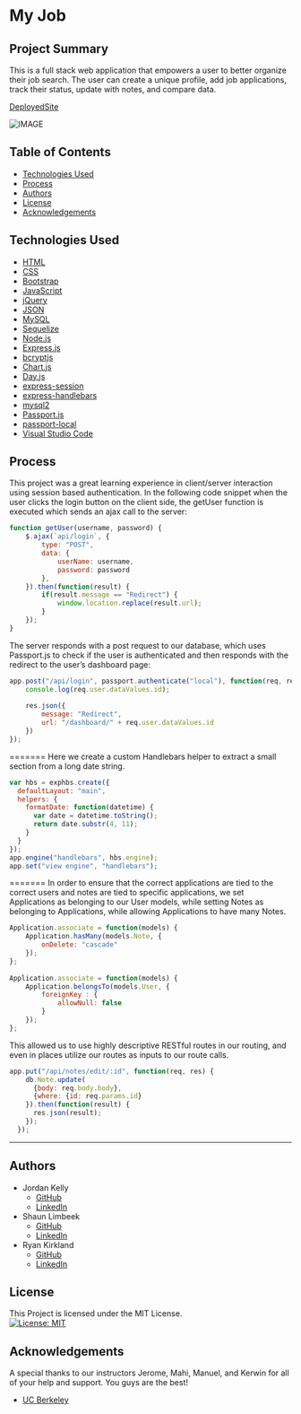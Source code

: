 # My Job

## Project Summary

This is a full stack web application that empowers a user to better organize their job search. The user can create a unique profile, add job applications, track their status, update with notes, and compare data.

[DeployedSite](https://fathomless-atoll-85765.herokuapp.com/)

![IMAGE](https://github.com/profjjk/my-job/blob/main/public/img/Landing%20Page.jpg)
<br>

## Table of Contents

* [Technologies Used](#technologies-used)
* [Process](#process)
* [Authors](#authors)
* [License](#license)
* [Acknowledgements](#acknowledgements)

## Technologies Used

- [HTML](https://developer.mozilla.org/en-US/docs/Web/HTML)
- [CSS](https://developer.mozilla.org/en-US/docs/Web/CSS)
- [Bootstrap](https://getbootstrap.com/)
- [JavaScript](https://www.javascript.com/)
- [jQuery](https://jquery.com/)
- [JSON](https://www.json.org/json-en.html)
- [MySQL](https://www.mysql.com/)
- [Sequelize](https://sequelize.org/)
- [Node.js](https://nodejs.org/en/)
- [Express.js](https://expressjs.com/)
- [bcryptjs](https://www.npmjs.com/package/bcryptjs)
- [Chart.js](https://www.chartjs.org/)
- [Day.js](https://day.js.org/)
- [express-session](https://www.npmjs.com/package/express-session)
- [express-handlebars](https://www.npmjs.com/package/express-handlebars)
- [mysql2](https://www.npmjs.com/package/mysql2)
- [Passport.js](passport.js)
- [passport-local](http://www.passportjs.org/packages/passport-local/)
- [Visual Studio Code](https://code.visualstudio.com/)


## Process

This project was a great learning experience in client/server interaction using session based authentication. In the following code snippet when the user clicks the login button on the client side, the getUser function is executed which sends an ajax call to the server:

```javascript
function getUser(username, password) {
    $.ajax(`api/login`, {
        type: "POST",
        data: {
            userName: username,
            password: password
        },
    }).then(function(result) {
        if(result.message == "Redirect") {
            window.location.replace(result.url);
        }
    });
}
```

The server responds with a post request to our database, which uses Passport.js to check if the user is authenticated and then responds with the redirect to the user’s dashboard page:

```javascript
app.post("/api/login", passport.authenticate("local"), function(req, res) {
    console.log(req.user.dataValues.id);
    
    res.json({
        message: "Redirect",
        url: "/dashboard/" + req.user.dataValues.id
    })
});
```
=======
Here we create a custom Handlebars helper to extract a small section from a long date string.
```javascript
var hbs = exphbs.create({
  defaultLayout: "main", 
  helpers: {
    formatDate: function(datetime) {
      var date = datetime.toString();
      return date.substr(4, 11);
    }
  }
});
app.engine("handlebars", hbs.engine);
app.set("view engine", "handlebars");
```

=======
In order to ensure that the correct applications are tied to the correct users and notes are tied to specific applications, we set Applications as belonging to our User models, while setting Notes as belonging to Applications, while allowing Applications to have many Notes.

```javascript
Application.associate = function(models) {
    Application.hasMany(models.Note, {
        onDelete: "cascade"
    });
};
        
Application.associate = function(models) {
    Application.belongsTo(models.User, {
        foreignKey : {
            allowNull: false
        }
    });
};
```

This allowed us to use highly descriptive RESTful routes in our routing, and even in places utilize our routes as inputs to our route calls.

```javascript
app.put("/api/notes/edit/:id", function(req, res) {
    db.Note.update(
      {body: req.body.body},
      {where: {id: req.params.id}
    }).then(function(result) {
      res.json(result);
    });
  });
```

<hr>

## Authors

- Jordan Kelly
    - [GitHub](https://github.com/profjjk)
    - [LinkedIn](https://www.linkedin.com/in/the-real-jordan-kelly/)
- Shaun Limbeek
    - [GitHub](https://github.com/slimbeek6)
    - [LinkedIn](https://www.linkedin.com/in/shaun-limbeek/)
- Ryan Kirkland
    - [GitHub](https://github.com/RyanKirkland86)
    - [LinkedIn](https://www.linkedin.com/in/ryan-kirkland-619942200/)

## License

This Project is licensed under the MIT License.<br>
[![License: MIT](https://img.shields.io/badge/License-MIT-yellow.svg)](https://opensource.org/licenses/MIT)


## Acknowledgements
A special thanks to our instructors Jerome, Mahi, Manuel, and Kerwin for all of your help and support. You guys are the best!
- [UC Berkeley](https://bootcamp.berkeley.edu/coding/)
